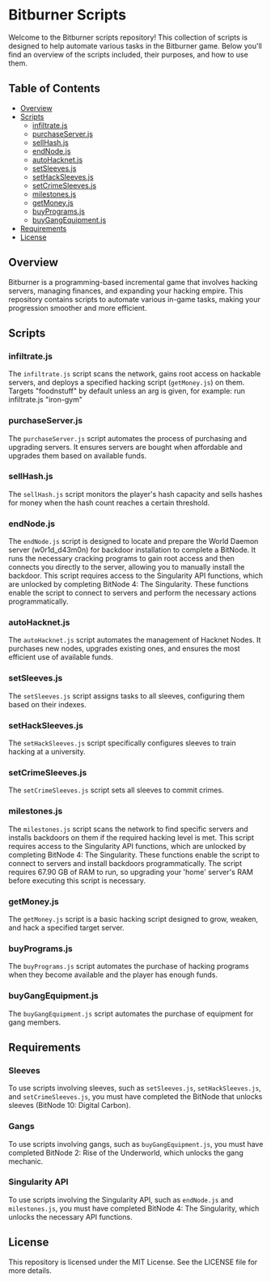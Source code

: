 # Bitburner Scripts

Welcome to the Bitburner scripts repository! This collection of scripts is designed to help automate various tasks in the Bitburner game. Below you'll find an overview of the scripts included, their purposes, and how to use them.

## Table of Contents

- [Overview](#overview)
- [Scripts](#scripts)
  - [infiltrate.js](#infiltratejs)
  - [purchaseServer.js](#purchaseserverjs)
  - [sellHash.js](#sellhashjs)
  - [endNode.js](#endnodejs)
  - [autoHacknet.js](#autohacknetjs)
  - [setSleeves.js](#setsleevesjs)
  - [setHackSleeves.js](#sethacksleevesjs)
  - [setCrimeSleeves.js](#setcrimesleevesjs)
  - [milestones.js](#milestonesjs)
  - [getMoney.js](#getmoneyjs)
  - [buyPrograms.js](#buyprogramsjs)
  - [buyGangEquipment.js](#buygangequipmentjs)
- [Requirements](#requirements)
- [License](#license)

## Overview

Bitburner is a programming-based incremental game that involves hacking servers, managing finances, and expanding your hacking empire. This repository contains scripts to automate various in-game tasks, making your progression smoother and more efficient.

## Scripts

### infiltrate.js

The `infiltrate.js` script scans the network, gains root access on hackable servers, and deploys a specified hacking script (`getMoney.js`) on them. Targets "foodnstuff" by default unless an arg is given, for example: run infiltrate.js "iron-gym"

### purchaseServer.js

The `purchaseServer.js` script automates the process of purchasing and upgrading servers. It ensures servers are bought when affordable and upgrades them based on available funds.

### sellHash.js

The `sellHash.js` script monitors the player's hash capacity and sells hashes for money when the hash count reaches a certain threshold.

### endNode.js

The `endNode.js` script is designed to locate and prepare the World Daemon server (w0r1d_d43m0n) for backdoor installation to complete a BitNode. It runs the necessary cracking programs to gain root access and then connects you directly to the server, allowing you to manually install the backdoor. This script requires access to the Singularity API functions, which are unlocked by completing BitNode 4: The Singularity. These functions enable the script to connect to servers and perform the necessary actions programmatically.

### autoHacknet.js

The `autoHacknet.js` script automates the management of Hacknet Nodes. It purchases new nodes, upgrades existing ones, and ensures the most efficient use of available funds.

### setSleeves.js

The `setSleeves.js` script assigns tasks to all sleeves, configuring them based on their indexes.

### setHackSleeves.js

The `setHackSleeves.js` script specifically configures sleeves to train hacking at a university.

### setCrimeSleeves.js

The `setCrimeSleeves.js` script sets all sleeves to commit crimes.

### milestones.js

The `milestones.js` script scans the network to find specific servers and installs backdoors on them if the required hacking level is met. This script requires access to the Singularity API functions, which are unlocked by completing BitNode 4: The Singularity. These functions enable the script to connect to servers and install backdoors programmatically. The script requires 67.90 GB of RAM to run, so upgrading your 'home' server's RAM before executing this script is necessary.

### getMoney.js

The `getMoney.js` script is a basic hacking script designed to grow, weaken, and hack a specified target server.

### buyPrograms.js

The `buyPrograms.js` script automates the purchase of hacking programs when they become available and the player has enough funds.

### buyGangEquipment.js

The `buyGangEquipment.js` script automates the purchase of equipment for gang members.

## Requirements

### Sleeves

To use scripts involving sleeves, such as `setSleeves.js`, `setHackSleeves.js`, and `setCrimeSleeves.js`, you must have completed the BitNode that unlocks sleeves (BitNode 10: Digital Carbon).

### Gangs

To use scripts involving gangs, such as `buyGangEquipment.js`, you must have completed BitNode 2: Rise of the Underworld, which unlocks the gang mechanic.

### Singularity API

To use scripts involving the Singularity API, such as `endNode.js` and `milestones.js`, you must have completed BitNode 4: The Singularity, which unlocks the necessary API functions.

## License

This repository is licensed under the MIT License. See the LICENSE file for more details.
